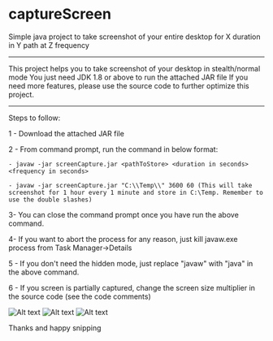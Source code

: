 # captureScreen

Simple java project to take screenshot of your entire desktop for X duration in Y path at Z frequency

***************************************************************************************
This project helps you to take screenshot of your desktop in stealth/normal mode
You just need JDK 1.8 or above to run the attached JAR file
If you need more features, please use the source code to further optimize this project.
***************************************************************************************

Steps to follow:

1 - Download the attached JAR file

2 - From command prompt, run the command in below format:
	
	- javaw -jar screenCapture.jar <pathToStore> <duration in seconds> <frequency in seconds>

	- javaw -jar screenCapture.jar "C:\\Temp\\" 3600 60 (This will take screenshot for 1 hour every 1 minute and store in C:\Temp. Remember to use the double slashes)

3-  You can close the command prompt once you have run the above command. 

4-  If you want to abort the process for any reason, just kill javaw.exe process from Task Manager->Details

5 - If you don't need the hidden mode, just replace "javaw" with "java" in the above command.

6 - If you screen is partially captured, change the screen size multiplier in the source code (see the code comments)

![Alt text](/blob/master/screenCapture/Untitled.png?raw=true "Screenshot1")
![Alt text](/blob/master/screenCapture/Untitled3.jpg?raw=true "Screenshot2")
![Alt text](/blob/master/screenCapture/Untitled2.jpg?raw=true "Screenshot3")


Thanks and happy snipping
